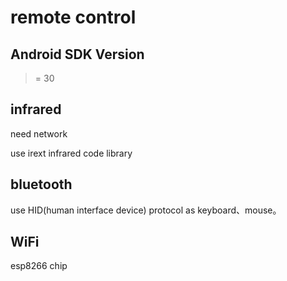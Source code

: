 # remote control

## Android SDK Version

> = 30

## infrared

need network

use irext infrared code library

## bluetooth

use HID(human interface device) protocol as keyboard、mouse。

## WiFi

esp8266 chip
